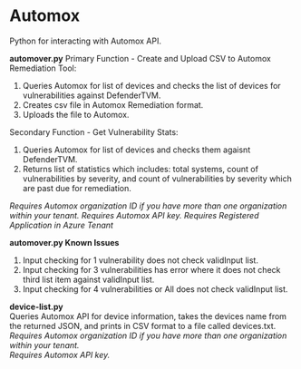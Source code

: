 # Automox
Python for interacting with Automox API.

**automover.py**
Primary Function - Create and Upload CSV to Automox Remediation Tool: 
1. Queries Automox for list of devices and checks the list of devices for vulnerabilities against DefenderTVM.
2. Creates csv file in Automox Remediation format.
3. Uploads the file to Automox.

Secondary Function - Get Vulnerability Stats:
1. Queries Automox for list of devices and checks them agaisnt DefenderTVM.
2. Returns list of statistics which includes: total systems, count of vulnerabilities by severity, and count of vulnerabilities by severity which are past due for remediation.

_Requires Automox organization ID if you have more than one organization within your tenant.
Requires Automox API key.
Requires Registered Application in Azure Tenant_

**automover.py Known Issues**
1. Input checking for 1 vulnerability does not check validInput list.
2. Input checking for 3 vulnerabilities has error where it does not check third list item against validInput list.
3. Input checking for 4 vulnerabilities or All does not check validInput list.

**device-list.py**<br>
Queries Automox API for device information, takes the devices name from the returned JSON, and prints in CSV format to a file called devices.txt.<br>
_Requires Automox organization ID if you have more than one organization within your tenant.<br>
Requires Automox API key.<br>_
